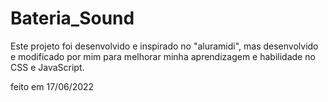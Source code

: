 # Bateria_Sound

Este projeto foi desenvolvido e inspirado no "aluramidi", 
mas desenvolvido e modificado por mim para melhorar minha aprendizagem e habilidade no CSS e JavaScript.

feito em 17/06/2022
